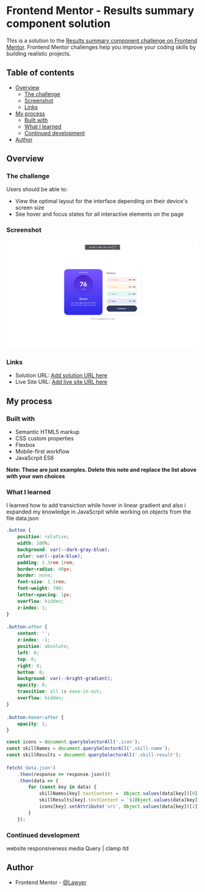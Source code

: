 # Frontend Mentor - Results summary component solution

This is a solution to the [Results summary component challenge on Frontend Mentor](https://www.frontendmentor.io/challenges/results-summary-component-CE_K6s0maV). Frontend Mentor challenges help you improve your coding skills by building realistic projects. 

## Table of contents

- [Overview](#overview)
  - [The challenge](#the-challenge)
  - [Screenshot](#screenshot)
  - [Links](#links)
- [My process](#my-process)
  - [Built with](#built-with)
  - [What I learned](#what-i-learned)
  - [Continued development](#continued-development)
- [Author](#author)




## Overview

### The challenge

Users should be able to:

- View the optimal layout for the interface depending on their device's screen size
- See hover and focus states for all interactive elements on the page

### Screenshot

![](./assets/images/screenshot.png)




### Links

- Solution URL: [Add solution URL here](https://github.com/Czekol/resultSummary)
- Live Site URL: [Add live site URL here](https://czekol.github.io/resultSummary/)

## My process

### Built with

- Semantic HTML5 markup
- CSS custom properties
- Flexbox
- Mobile-first workflow
- JavaScrpit ES6 

**Note: These are just examples. Delete this note and replace the list above with your own choices**

### What I learned

I learned how to add transiction while hover in linear gradient and also 
i expanded my knowledge in JavaScrpit while working on objects from the file data.json


```css
.button {
	position: relative;
	width: 100%;
	background: var(--dark-gray-blue);
	color: var(--pale-blue);
	padding: 1.3rem 1rem;
	border-radius: 40px;
	border: none;
	font-size: 1.1rem;
	font-weight: 700;
	letter-spacing: 1px;
	overflow: hidden;
	z-index: 1;
}

.button:after {
	content: '';
	z-index: -1;
	position: absolute;
	left: 0;
	top: 0;
	right: 0;
	bottom: 0;
	background: var(--bright-gradient);
	opacity: 0;
	transition: all 1s ease-in-out;
	overflow: hidden;
}

.button:hover:after {
	opacity: 1;
}
```
```js
const icons = document.querySelectorAll('.icon');
const skillNames = document.querySelectorAll('.skill-name');
const skillResults = document.querySelectorAll('.skill-result');

fetch('data.json')
	.then(response => response.json())
	.then(data => {
		for (const key in data) {
			skillNames[key].textContent =  Object.values(data[key])[0];
			skillResults[key].textContent = `${Object.values(data[key])[1]} / 100`;
			icons[key].setAttribute('src', Object.values(data[key])[2]);
		}
	});
```


### Continued development

website responsiveness media Query | clamp itd 


## Author

- Frontend Mentor - [@Lawyer](https://www.frontendmentor.io/profile/Czekol)


